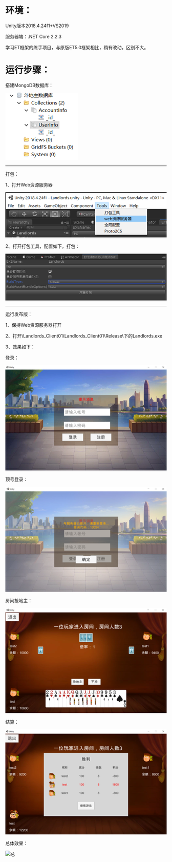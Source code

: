 

# 环境：

Unity版本2018.4.24f1+VS2019

服务器端：.NET Core 2.2.3

学习ET框架的练手项目，与原版ET5.0框架相比，稍有改动，区别不大。

# 运行步骤：

搭建MongoDB数据库：

![数据库](PIC/数据库.PNG)

------

打包：

1、打开Web资源服务器

![UnityTool1](PIC/UnityTool1.PNG)

2、打开打包工具，配置如下，打包：

![打包](PIC/打包.PNG)

------

运行发布版：

1、保持Web资源服务器打开

2、打开\Landlords_Client01\Landlords_Client01\Release\下的Landlords.exe

3、效果如下：

登录：

![登录UI](PIC/登录UI.PNG)

顶号登录：

![顶号导致断线](PIC/顶号导致断线.PNG)

房间抢地主：

![房间抢地主](PIC/房间抢地主.PNG)

结算：

![结算](PIC/结算.PNG)

总体效果：

![总](PIC/总.PNG)